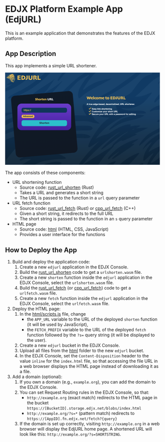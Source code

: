 # EDJX Platform Example App (EdjURL)

This is an example application that demonstrates the features of the EDJX platform.

## App Description

This app implements a simple URL shortener.

![EdjURL Screenshot](/screenshot.png)

The app consists of these components:

- URL shortening function
    - Source code: [rust_url_shorten](/rust_url_shorten) (Rust)
    - Takes a URL and generates a short string
    - The URL is passed to the function in a `url` query parameter
- URL fetch function
    -  Source code: [rust_url_fetch](/rust_url_fetch) (Rust) or [cpp_url_fetch](/cpp_url_fetch) (C++)
    - Given a short string, it redirects to the full URL
    - The short string is passed to the function in an `s` query parameter
- HTML page
    - Source code: [html](/html) (HTML, CSS, JavaScript)
    - Provides a user interface for the functions

## How to Deploy the App

1. Build and deploy the application code:
    1. Create a new `edjurl` application in the EDJX Console.
    2. Build the [rust_url_shorten](/rust_url_shorten) code to get a `urlshorten.wasm` file.
    3. Create a new `shorten` function inside the `edjurl` application in the EDJX Console, select the `urlshorten.wasm` file.
    4. Build the [rust_url_fetch](/rust_url_fetch) (or [cpp_url_fetch](/cpp_url_fetch)) code to get a `urlfetch.wasm` file.
    5. Create a new `fetch` function inside the `edjurl` application in the EDJX Console, select the `urlfetch.wasm` file.
2. Deploy the HTML page:
    1. In the [html/scripts.js](/html/scripts.js) file, change
        - the `APP_URL` variable to the URL of the deployed `shorten` function (it will be used by JavaScript),
        - the `FETCH_PREFIX` variable to the URL of the deployed `fetch` function followed by the `?s=` query string (it will be displayed to the user).
    1. Create a new `edjurl` bucket in the EDJX Console.
    2. Upload all files from the [html](/html) folder to the new `edjurl` bucket.
    3. In the EDJX Console, set the `Content-Disposition` header to the value `inline` for the `index.html` file, so that accessing the file URL in a web browser displays the HTML page instead of downloading it as a file.
3. Add a domain (optional):
    1. If you own a domain (e.g., `example.org`), you can add the domain to the EDJX Console.
    2. You can set Request Routing rules in the EDJX Console, so that:
        - `http://example.org` (exact match) redirects to the HTML page in the bucket `https://[BucketID].storage.edjx.net/blobs/index.html`
        - `http://example.org/?s=*` (pattern match) redirects to `https://[AppID].fn.edjx.net/fetch?{query}`
    3. If the domain is set up correctly, visiting `http://example.org` in a web browser will display the EdjURL home page. A shortened URL will look like this: `http://example.org/?s=SHORTSTRING`.